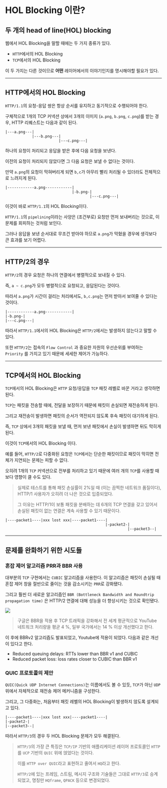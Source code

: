 # HOL Blocking 이란?

## 두 개의 head of line(HOL) blocking

웹에서 HOL Blocking을 말할 때에는 두 가지 종류가 있다.

- `HTTP`에서의 HOL Blocking
- `TCP`에서의 HOL Blocking

이 두 가지는 다른 것이므로 **어떤** 레이어에서의 이야기인지를 명시해야할 필요가 있다.

---

## HTTP에서의 HOL Blocking

`HTTP/1.1`의 요청-응답 쌍은 항상 순서를 유지하고 동기적으로 수행되어야 한다.

구체적으로 1개의 TCP 커넥션 상에서 3개의 이미지 (`a.png`, `b.png`, `c.png`)를 받는 경우, HTTP 리퀘스트는 다음과 같이 된다.

```text
|---a.png---|
            |---b.png---|
                        |---c.png---|
```

하나의 요청이 처리되고 응답을 받은 후에 다음 요청을 보낸다.

이전의 요청이 처리되지 않았다면 그 다음 요청은 보낼 수 없다는 것이다.

만약 `a.png`의 요청이 막혀버리게 되면 `b,c`가 아무리 빨리 처리될 수 있더라도 전체적으로 느려지게 된다.

```text
|------------a.png------------|
                              |-b.png-|
                                      |---c.png---|
```

이것이 바로 `HTTP/1.1`의 HOL Blocking이다.

`HTTP/1.1`의 `pipelining`이라는 사양은 (조건부로) 요청만 먼저 보내버리는 것으로, 이 문제를 회피하는 것처럼 보인다.

그러나 응답을 보낸 순서대로 무조건 받아야 하므로 `a.png`가 막혔을 경우에 생각보다 큰 효과를 보기 어렵다.

---

## HTTP/2의 경우

`HTTP/2`의 경우 요청은 하나의 연결에서 병렬적으로 보내질 수 있다.

즉, `a ~ c.png`가 모두 병렬적으로 요청되고, 응답된다는 것이다.

따라서 `a.png`가 시간이 걸리는 처리에서도, `b,c.png`는 먼저 받아서 보여줄 수 있다는 것이다.

```text
|------------a.png------------|
|-b.png-|
|---c.png---|
```

따라서 `HTTP/1.1`에서의 HOL Blocking은 `HTTP/2`에서는 발생하지 않는다고 말할 수 있다.

또한 `HTTP/2`는 접속의 `Flow Control` 과 중요한 자원의 우선순위를 부여하는 `Priority` 를 가지고 있기 때문에 세세한 제어가 가능하다.

---

## TCP에서의 HOL Blocking

`TCP`에서의 HOL Blocking은 `HTTP` 요청/응답을 `TCP` 패킷 레벨로 바꾼 거라고 생각하면 된다.

`TCP`는 패킷을 전송할 때에, 전달을 보장하기 때문에 패킷이 손실되면 재전송하게 된다.

그리고 재전송이 발생하면 패킷의 순서가 역전되지 않도록 후속 패킷이 대기하게 된다.

즉, `TCP` 상에서 3개의 패킷을 보낼 때, 먼저 보낸 패킷에서 손실이 발생하면 뒤도 막히게 된다.

이것이 `TCP`에서의 HOL Blocking 이다.

예를 들어, `HTTP/2`로 다중화된 요청은 `TCP`에서는 단순한 패킷이므로 패킷이 막히면 전체가 지연되는 문제는 피할 수 없다.

오히려 1개의 `TCP` 커넥션으로 전부를 처리하고 있기 때문에 여러 개의 `TCP`를 사용할 때보다 영향이 클 수도 있다.

> 실제로 테스트를 통해 패킷 손실률이 2%일 때 (이는 끔찍한 네트워크 품질이다), HTTP/1 사용자가 오히려 더 나은 것으로 입증되었다.
>
> 그 이유는 HTTP/1이 보통 패킷을 분배하는 데 6개의 TCP 연결을 갖고 있어서 손실된 패킷이 없는 연결은 계속 사용할 수 있기 때문이다.

```text
|----packet1----|xxx lost xxx|----packet1----|
                                             |-packet2-|
                                                       |--packet3--|
```

---

## 문제를 완화하기 위한 시도들

### 혼잡 제어 알고리즘 PRR과 BBR 사용

대부분의 `TCP` 구현에서는 `CUBIC` 알고리즘을 사용한다. 이 알고리즘은 패킷이 손실될 때 혼잡 제어 창을 절반으로 줄이는 것을 감소시키는 `PRR`로 강화됐다. 

그리고 훨씬 더 새로운 알고리즘인 `BBR (Bottleneck Bandwidth and Roundtrip propagation time)` 은 HTTP/2 연결에 대해 성능을 더 향상시키는 것으로 확인됐다. 

![](https://images.velog.io/images/dnr6054/post/7e23146b-19bf-4b12-acc1-79b57daea614/Screen%20Shot%202022-03-29%20at%2010.45.10%20PM.png)

> 구글은 BBR을 적용 후 TCP 트래픽을 강화해서 전 세계 평균적으로 YouTube 네트워크 처리량을 평균 4 %, 일부 국가에서는 14 % 이상 개선했다고 한다.

이 후에 BBRv2 알고리즘도 발표되었고, Youtube에 적용이 되었다. 다음과 같은 개선이 있다고 한다.

- Reduced queuing delays: RTTs lower than BBR v1 and CUBIC
- Reduced packet loss: loss rates closer to CUBIC than BBR v1

### QUIC 프로토콜의 제안

`QUIC(Quick UDP Internet Connections)`는 이름에서도 볼 수 있듯, `TCP`가 아닌 `UDP`위에서 자체적으로 재전송 제어 메커니즘을 구성한다.

그리고, 그 다중화는, 처음부터 패킷 레벨의 HOL Blocking이 발생하지 않도록 설계되고 있다.

```text
|----packet1----|xxx lost xxx|----packet1----|
|-packet2-|
|--packet3--|
```

따라서 `HTTP/3`의 경우 두 HOL Blocking 문제가 모두 해결된다.

> `HTTP/3`의 가장 큰 특징은 `TCP/IP` 기반의 애플리케이션 레이어 프로토콜인 `HTTP`를 `UCP` 기반의 `QUIC` 위에 얹었다는 것이다.
>
> 이를 `HTTP over QUIC`라고 표현하고 줄여서 `HQ`라고 한다.
>
> `HTTP/2`에 있는 프레임, 스트림, 메시지 구조와 기술들은 그대로 `HTTP/3`로 승계되었고, 명칭만 `HQframe`, `QPACK` 등으로 변경되었다.
